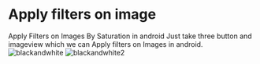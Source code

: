 # Apply filters on image
Apply Filters on Images By Saturation in android Just take three button and imageview which we can Apply filters on Images in android.
![blackandwhite](https://user-images.githubusercontent.com/13683565/30272203-cd08080e-970c-11e7-841f-1cee03dec808.png)
![blackandwhite2](https://user-images.githubusercontent.com/13683565/30272202-cd055ca8-970c-11e7-984f-298d58113435.png)
